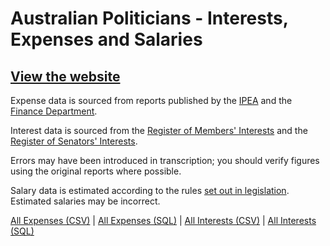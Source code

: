 # Australian Politicians - Interests, Expenses and Salaries

## [View the website](https://icacpls.github.io/index.html)

Expense data is sourced from reports published by the [IPEA](http://www.ipea.gov.au/reporting/index.html) and the [Finance Department](http://www.finance.gov.au/publications/parliamentarians-reporting/).

Interest data is sourced from the [Register of Members' Interests](https://www.aph.gov.au/Senators_and_Members/Members/Register) and the [Register of Senators' Interests](https://www.aph.gov.au/Parliamentary_Business/Committees/Senate/Senators_Interests/CurrentRegister).

Errors may have been introduced in transcription; you should verify figures using the original reports where possible.

Salary data is estimated according to the rules [set out in legislation](https://www.legislation.gov.au/Series/F2017L00810). Estimated salaries may be incorrect.

[All Expenses (CSV)](https://drive.google.com/open?id=1RY1JmV11N2hnSzeQl-K7AwEIe-kFgns1) | [All Expenses (SQL)](https://drive.google.com/open?id=1CRHPOxXSQXn3_xFkXBrKMnWJEnPIEuJz) | [All Interests (CSV)](https://drive.google.com/open?id=1XvZ_5ucb-qVHmVFneWBSVEq9wSuSbZYQ) | [All Interests (SQL)](https://drive.google.com/open?id=1aTIkceWHJxbH9CpoPITRlQHDACyqLl-j)
